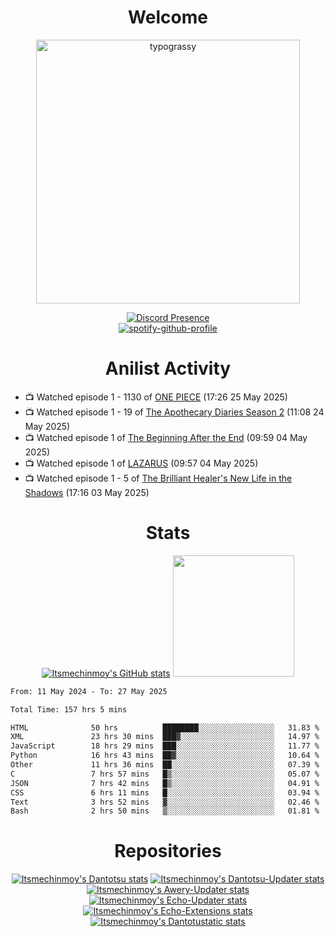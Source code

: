 <div align="center">

# Welcome
<a href="https://github.com/kawarimidoll/typograssy">
    <img alt="typograssy" src="https://typograssy.deno.dev/api?text=%E3%82%88%E3%81%86%E3%81%93%E3%81%9D%E3%81%BF%E3%81%AA%E3%81%95%E3%82%93%20-%20Itsmechinmoy--&&l0=none&l1=82d9d0&l2=027353&l3=038c4c&l4=01402e&bg=none&frame=none&speed=100&comment=" width="421.99">
</a>

[![Discord Presence](https://lanyard.cnrad.dev/api/523539866311720963?theme=dark&bg=Oe1116&animated=false&hideDiscrim=true&borderRadius=30px&hideActivity=whenNotUsed)](https://discord.com/users/523539866311720963)<br>
[![spotify-github-profile](https://spotify-github-profile.kittinanx.com/api/view?uid=31zczwoe3obxakjgkio7anubhkaq&cover_image=true&theme=novatorem&show_offline=true&background_color=121212&interchange=false&bar_color=53b14f&bar_color=ffffff&bar_color_cover=false)](https://spotify-github-profile.vercel.app/api/view?uid=31zczwoe3obxakjgkio7anubhkaq&redirect=true)
</div>

<div align="center">

# Anilist Activity
</div>
<!-- ANILIST_ACTIVITY:start -->

-   📺 Watched episode 1 - 1130 of [ONE PIECE](https://anilist.co/anime/21) (17:26 25 May 2025)
-   📺 Watched episode 1 - 19 of [The Apothecary Diaries Season 2](https://anilist.co/anime/176301) (11:08 24 May 2025)
-   📺 Watched episode 1 of [The Beginning After the End](https://anilist.co/anime/183161) (09:59 04 May 2025)
-   📺 Watched episode 1 of [LAZARUS](https://anilist.co/anime/167336) (09:57 04 May 2025)
-   📺 Watched episode 1 - 5 of [The Brilliant Healer's New Life in the Shadows](https://anilist.co/anime/175872) (17:16 03 May 2025)

<!-- ANILIST_ACTIVITY:end -->
<div align="center">
    
# Stats
[![Itsmechinmoy's GitHub stats](https://github-readme-stats.vercel.app/api?username=itsmechinmoy&show_icons=true&theme=algolia)](https://github.com/anuraghazra/github-readme-stats)
<img src="https://github-readme-stackoverflow.vercel.app/?userID=25004176&theme=dark" height="194"/>
</div>
<!--START_SECTION:waka-->

```txt
From: 11 May 2024 - To: 27 May 2025

Total Time: 157 hrs 5 mins

HTML              50 hrs          ████████░░░░░░░░░░░░░░░░░   31.83 %
XML               23 hrs 30 mins  ███▓░░░░░░░░░░░░░░░░░░░░░   14.97 %
JavaScript        18 hrs 29 mins  ███░░░░░░░░░░░░░░░░░░░░░░   11.77 %
Python            16 hrs 43 mins  ██▓░░░░░░░░░░░░░░░░░░░░░░   10.64 %
Other             11 hrs 36 mins  ██░░░░░░░░░░░░░░░░░░░░░░░   07.39 %
C                 7 hrs 57 mins   █▒░░░░░░░░░░░░░░░░░░░░░░░   05.07 %
JSON              7 hrs 42 mins   █▒░░░░░░░░░░░░░░░░░░░░░░░   04.91 %
CSS               6 hrs 11 mins   █░░░░░░░░░░░░░░░░░░░░░░░░   03.94 %
Text              3 hrs 52 mins   ▓░░░░░░░░░░░░░░░░░░░░░░░░   02.46 %
Bash              2 hrs 50 mins   ▒░░░░░░░░░░░░░░░░░░░░░░░░   01.81 %
```

<!--END_SECTION:waka-->
<div align="center">

# Repositories
[![Itsmechinmoy's Dantotsu stats](https://github-readme-stats.vercel.app/api/pin/?username=itsmechinmoy&repo=dantotsu&show_icons=true&theme=algolia&description_lines_count=1)](https://github.com/itsmechinmoy/dantotsu)
[![Itsmechinmoy's Dantotsu-Updater stats](https://github-readme-stats.vercel.app/api/pin/?username=itsmechinmoy&repo=dantotsu-updater&show_icons=true&theme=algolia&description_lines_count=1)](https://github.com/itsmechinmoy/dantotsu-updater)
[![Itsmechinmoy's Awery-Updater stats](https://github-readme-stats.vercel.app/api/pin/?username=itsmechinmoy&repo=awery-updater&show_icons=true&theme=algolia&description_lines_count=1)](https://github.com/itsmechinmoy/awery-updater)
[![Itsmechinmoy's Echo-Updater stats](https://github-readme-stats.vercel.app/api/pin/?username=itsmechinmoy&repo=echo-updater&show_icons=true&theme=algolia&description_lines_count=1)](https://github.com/itsmechinmoy/echo-updater)
[![Itsmechinmoy's Echo-Extensions stats](https://github-readme-stats.vercel.app/api/pin/?username=itsmechinmoy&repo=echo-extensions&show_icons=true&theme=algolia&description_lines_count=1)](https://github.com/itsmechinmoy/echo-extensions)
[![Itsmechinmoy's Dantotustatic stats](https://github-readme-stats.vercel.app/api/pin/?username=itsmechinmoy&repo=dantotustatic&show_icons=true&theme=algolia&description_lines_count=1)](https://github.com/itsmechinmoy/dantotustatic)
</div>
